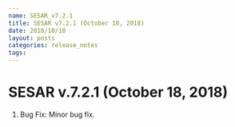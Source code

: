 ```yaml
---
name: SESAR_v7.2.1
title: SESAR v7.2.1 (October 18, 2018)
date: 2018/10/18
layout: posts
categories: release_notes
tags: 
---
```


# SESAR v.7.2.1 (October 18, 2018)
1. Bug Fix: Minor bug fix.
